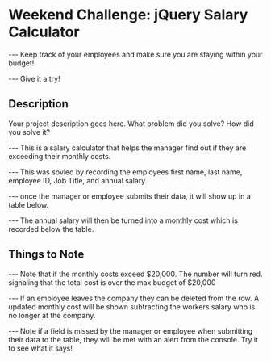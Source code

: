 # Weekend Challenge: jQuery Salary Calculator

--- Keep track of your employees and make sure you are staying within your budget! 

--- Give it a try!

## Description

Your project description goes here. What problem did you solve? How did you solve it?

--- This is a salary calculator that helps the manager find out if they are exceeding their monthly costs.

--- This was sovled by recording the employees first name, last name, employee ID, Job Title, and annual salary. 

--- once the manager or employee submits their data, it will show up in a table below. 

--- The annual salary will then be turned into a monthly cost which is recorded below the table.

## Things to Note

--- Note that if the monthly costs exceed $20,000. The number will turn red. signaling that the total cost is over the max budget of $20,000

--- If an employee leaves the company they can be deleted from the row. A updated monthly cost will be shown subtracting the workers salary who is no longer at the company.

--- Note if a field is missed by the manager or employee when submitting their data to the table, they will be met with an alert from the console. Try it to see what it says!


  